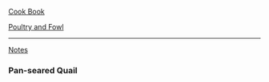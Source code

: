 [Cook Book](https://github.com/vmsmith/CookBook/blob/master/README.md)  

[Poultry and Fowl](https://github.com/vmsmith/CookBook/blob/master/fowl.md)  

-----  

[Notes](https://github.com/vmsmith/CookBook/blob/master/notes.md)  

### Pan-seared Quail  
